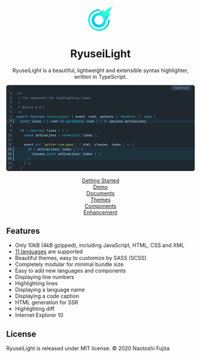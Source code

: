 <div align="center">
<a href="https://light.ryuseijs.com">
  <img alt="RyuseiLight" src="images/logo.svg" width="70">
</a>

<h1>RyuseiLight</h1>

<p>
RyuseiLight is a beautiful, lightweight and extensible syntax highlighter, written in TypeScript.
</p>

<p>
  <a href="https://light.ryuseijs.com">
    <img src="images/code.png" alt="Visual Sample" style="max-width: 100%;" width="600">
  </a>
</p>

<p>
  <a href="https://light.ryuseijs.com/guides/getting-started/">Getting Started</a>
  <br>
  <a href="https://light.ryuseijs.com/">Demo</a>
  <br>
  <a href="https://light.ryuseijs.com/documents/">Documents</a>
  <br>
  <a href="https://light.ryuseijs.com/guides/themes/">Themes</a>
  <br>
  <a href="https://light.ryuseijs.com/components/">Components</a>
  <br>
  <a href="https://light.ryuseijs.com/enhancement/">Enhancement</a>
</p>
</div>

## Features

- Only 10kB (4kB gzipped), including JavaScript, HTML, CSS and XML
- [11 languages](https://light.ryuseijs.com/guides/languages/) are supported
- Beautiful themes, easy to customize by SASS (SCSS)
- Completely modular for minimal bundle size
- Easy to add new languages and components
- Displaying line numbers
- Highlighting lines
- Displaying a language name
- Displaying a code caption
- HTML generation for SSR
- Highlighting diff
- Internet Explorer 10

## License

RyuseiLight is released under MIT license. © 2020 Naotoshi Fujita

